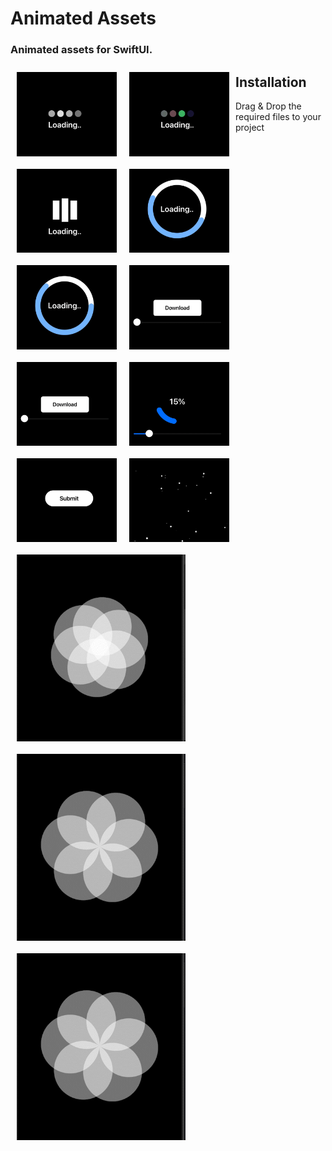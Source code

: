 <p><h1 align="left">Animated Assets</h1></p>
<p><h3>Animated assets for SwiftUI.</h3></p>
<p>
<img style="padding:10px" align="left" src="https://github.com/deepakpillai/AnimatedAssets/blob/main/GIFs/1.gif" width="160" />
<img style="padding:10px" align="left" src="https://github.com/deepakpillai/AnimatedAssets/blob/main/GIFs/2.gif" width="160" />
<img style="padding:10px" align="left" src="https://github.com/deepakpillai/AnimatedAssets/blob/main/GIFs/3.gif" width="160" />
<img style="padding:10px" align="left" src="https://github.com/deepakpillai/AnimatedAssets/blob/main/GIFs/4.gif" width="160" />
<img style="padding:10px" align="left" src="https://github.com/deepakpillai/AnimatedAssets/blob/main/GIFs/5.gif" width="160" />
<img style="padding:10px" align="left" src="https://github.com/deepakpillai/AnimatedAssets/blob/main/GIFs/6.gif" width="160" />
<img style="padding:10px" align="left" src="https://github.com/deepakpillai/AnimatedAssets/blob/main/GIFs/7.gif" width="160" />
<img style="padding:10px" align="left" src="https://github.com/deepakpillai/AnimatedAssets/blob/main/GIFs/8.gif" width="160" />
<img style="padding:10px" align="left" src="https://github.com/deepakpillai/AnimatedAssets/blob/main/GIFs/9.gif" width="160" />
<img style="padding:10px" align="left" src="https://github.com/deepakpillai/AnimatedAssets/blob/main/GIFs/10.gif" width="160" />
<img style="padding:10px" align="left" src="https://github.com/deepakpillai/AnimatedAssets/blob/main/GIFs/11.gif" width="270" />
<img style="padding:10px" align="left" src="https://github.com/deepakpillai/AnimatedAssets/blob/main/GIFs/12.gif" width="270" />
<img style="padding:10px" align="left" src="https://github.com/deepakpillai/AnimatedAssets/blob/main/GIFs/12.gif" width="270" />
</p>



<h2 align="left">Installation</h2>

Drag & Drop the required files to your project
